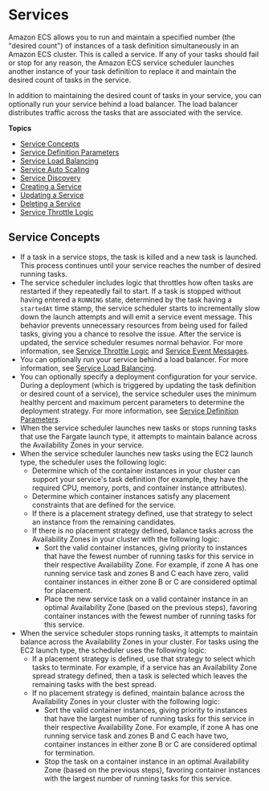 # Services<a name="ecs_services"></a>

Amazon ECS allows you to run and maintain a specified number \(the "desired count"\) of instances of a task definition simultaneously in an Amazon ECS cluster\. This is called a service\. If any of your tasks should fail or stop for any reason, the Amazon ECS service scheduler launches another instance of your task definition to replace it and maintain the desired count of tasks in the service\. 

In addition to maintaining the desired count of tasks in your service, you can optionally run your service behind a load balancer\. The load balancer distributes traffic across the tasks that are associated with the service\.

**Topics**
+ [Service Concepts](#service_concepts)
+ [Service Definition Parameters](service_definition_parameters.md)
+ [Service Load Balancing](service-load-balancing.md)
+ [Service Auto Scaling](service-auto-scaling.md)
+ [Service Discovery](service-discovery.md)
+ [Creating a Service](create-service.md)
+ [Updating a Service](update-service.md)
+ [Deleting a Service](delete-service.md)
+ [Service Throttle Logic](service-throttle-logic.md)

## Service Concepts<a name="service_concepts"></a>
+ If a task in a service stops, the task is killed and a new task is launched\. This process continues until your service reaches the number of desired running tasks\.
+ The service scheduler includes logic that throttles how often tasks are restarted if they repeatedly fail to start\. If a task is stopped without having entered a `RUNNING` state, determined by the task having a `startedAt` time stamp, the service scheduler starts to incrementally slow down the launch attempts and will emit a service event message\. This behavior prevents unnecessary resources from being used for failed tasks, giving you a chance to resolve the issue\. After the service is updated, the service scheduler resumes normal behavior\. For more information, see [Service Throttle Logic](service-throttle-logic.md) and [Service Event Messages](service-event-messages.md)\.
+ You can optionally run your service behind a load balancer\. For more information, see [Service Load Balancing](service-load-balancing.md)\.
+ You can optionally specify a deployment configuration for your service\. During a deployment \(which is triggered by updating the task definition or desired count of a service\), the service scheduler uses the minimum healthy percent and maximum percent parameters to determine the deployment strategy\. For more information, see [Service Definition Parameters](service_definition_parameters.md)\.
+ When the service scheduler launches new tasks or stops running tasks that use the Fargate launch type, it attempts to maintain balance across the Availability Zones in your service\.
+ When the service scheduler launches new tasks using the EC2 launch type, the scheduler uses the following logic:
  + Determine which of the container instances in your cluster can support your service's task definition \(for example, they have the required CPU, memory, ports, and container instance attributes\)\.
  + Determine which container instances satisfy any placement constraints that are defined for the service\.
  + If there is a placement strategy defined, use that strategy to select an instance from the remaining candidates\.
  + If there is no placement strategy defined, balance tasks across the Availability Zones in your cluster with the following logic:
    + Sort the valid container instances, giving priority to instances that have the fewest number of running tasks for this service in their respective Availability Zone\. For example, if zone A has one running service task and zones B and C each have zero, valid container instances in either zone B or C are considered optimal for placement\.
    + Place the new service task on a valid container instance in an optimal Availability Zone \(based on the previous steps\), favoring container instances with the fewest number of running tasks for this service\.
+ When the service scheduler stops running tasks, it attempts to maintain balance across the Availability Zones in your cluster\. For tasks using the EC2 launch type, the scheduler uses the following logic: 
  + If a placement strategy is defined, use that strategy to select which tasks to terminate\. For example, if a service has an Availability Zone spread strategy defined, then a task is selected which leaves the remaining tasks with the best spread\.
  + If no placement strategy is defined, maintain balance across the Availability Zones in your cluster with the following logic:
    + Sort the valid container instances, giving priority to instances that have the largest number of running tasks for this service in their respective Availability Zone\. For example, if zone A has one running service task and zones B and C each have two, container instances in either zone B or C are considered optimal for termination\.
    + Stop the task on a container instance in an optimal Availability Zone \(based on the previous steps\), favoring container instances with the largest number of running tasks for this service\.